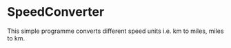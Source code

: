 # SpeedConverter

This simple programme converts different speed units i.e. km to miles, miles to km.
